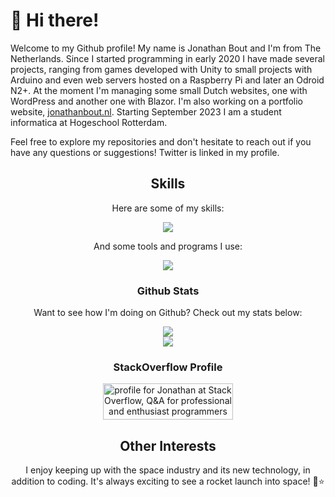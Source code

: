   
# 👋 Hi there!

Welcome to my Github profile! My name is Jonathan Bout and I'm from The Netherlands. Since I started programming in early 2020 I have made several projects, ranging from games developed with Unity to small projects with Arduino and even web servers hosted on a Raspberry Pi and later an Odroid N2+. At the moment I'm managing some small Dutch websites, one with WordPress and another one with Blazor. I'm also working on a portfolio website, [jonathanbout.nl](https://jonathanbout.nl). Starting September 2023 I am a student informatica at Hogeschool Rotterdam.

Feel free to explore my repositories and don't hesitate to reach out if you have any questions or suggestions!
Twitter is linked in my profile.
<div align=center>

## Skills

Here are some of my skills:

<a href='https://skillicons.dev'>
  <img src='https://skillicons.dev/icons?perline=5&i=cs,linux,bash,ts,js,html,css,vue,vite,python,unity,arduino,sqlite,regex,raspberrypi'/>
</a>

And some tools and programs I use:

<a href='https://skillicons.dev'>
  <img src='https://skillicons.dev/icons?perline=5&i=visualstudio,vscode,github,gitlab,git,discord,postman,stackoverflow'/>
</a>

### Github Stats

Want to see how I'm doing on Github? Check out my stats below:

<a href="https://github.com/anuraghazra/github-readme-stats">
  <img src="https://github-readme-stats.vercel.app/api/top-langs/?username=jonathanbout&theme=aura_dark&count_private=true&layout=compact" />
</a>
<br/>
<a href="https://github.com/anuraghazra/github-readme-stats">
  <img src="https://github-readme-stats.vercel.app/api?username=jonathanbout&show_icons=true&theme=aura_dark&count_private=true" />
</a>
 
### StackOverflow Profile

<a href="https://stackoverflow.com/users/16690868/jonathan">
  <img src="https://stackoverflow.com/users/flair/16690868.png?theme=dark" width="208" height="58" alt="profile for Jonathan at Stack Overflow, Q&amp;A for professional and enthusiast programmers" title="profile for Jonathan at Stack Overflow, Q&amp;A for professional and enthusiast programmers">
</a>

## Other Interests

I enjoy keeping up with the space industry and its new technology, in addition to coding. It's always exciting to see a rocket launch into space! :rocket::star:
</div>



<!---
DutchAerospace/DutchAerospace is a ✨ special ✨ repository because its `README.md` (this file) appears on your GitHub profile.
You can click the Preview link to take a look at your changes.
--->
